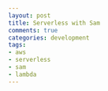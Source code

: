 ```yaml
---
layout: post
title: Serverless with Sam
comments: true
categories: development
tags:
- aws
- serverless
- sam
- lambda
---
```


